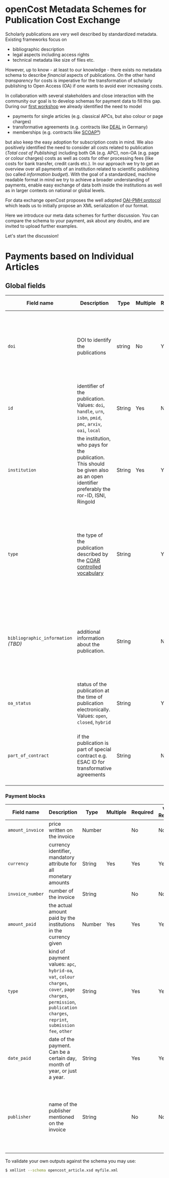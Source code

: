 ﻿# openCost Metadata Schemes for Publication Cost Exchange

Scholarly publications are very well described by standardized metadata.
Existing frameworks focus on 

- bibliographic description
- legal aspects including access rights
- technical metadata like size of files etc.

However, up to know - at least to our knowledge - there exists no metadata
schema to describe _financial_ aspects of publications. On the other hand
_transparency_ for costs is imperative for the transformation of scholarly
publishing to Open Access (OA) if one wants to avoid ever increasing costs.

In collaboration with several stakeholders and close interaction with the
community our goal is to develop schemas for payment data to fill this gap.
During our [first workshop](https://indico.desy.de/event/35620) we already
identified the need to model 

- payments for single articles (e.g. classical APCs, but also colour or page
  charges)
- transformative agreements (e.g. contracts like [DEAL](https://www.projekt-deal.de/about-deal/) in Germany)
- memberships (e.g. contracts like [SCOAP³](https://scoap3.org/))

but also keep the easy adoption for subscription costs in mind. We also
positively identified the need to consider all costs related to publication (_Total cost of
Publishing_) including both OA (e.g. APC), non-OA (e.g. page or colour charges)
costs as well as costs for other processing fees (like costs for bank transfer,
credit cards etc.). In our approach we try to get an overview over all payments
of an institution related to scientific publishing (so called _information
budget_). With the goal of a standardized, machine readable format in mind we
try to achieve a broader understanding of payments, enable easy exchange of data
both inside the institutions as well as in larger contexts on national or global
levels.

For data exchange openCost proposes the well adopted
[OAI-PMH protocol](https://www.openarchives.org/pmh/) which leads us to
initially propose an XML serialization of our format.

Here we  introduce our meta data schemes for further discussion. You can compare
the schema to your payment, ask about any doubts, and are invited to upload
further examples.

Let's start the discussion!

# Payments based on Individual Articles

## Global fields

| **Field name**                      | **Description**                                                                                                                       | **Type** | **Multiple** | **Required** | **Value Required** | **Remarks**                                                                                                                                                                          |
|-------------------------------------|---------------------------------------------------------------------------------------------------------------------------------------|----------|--------------|--------------|--------------------|--------------------------------------------------------------------------------------------------------------------------------------------------------------------------------------|
| `doi`                               | DOI to identify the publications                                                                                                      | string   | No           | Yes          | No                 | Preferably the DOI mentioned on the publication (Version of record). If no identifier exist, it has to be an empty field.                                                            |
| `id`                                | identifier of the publication. Values: `doi`, `handle`, `urn`, `isbn`, `pmid`,  `pmc`, `arxiv`, `oai`, `local`                        | String   | Yes          | No           | No                 | Specified if PID, Name or anything else                                                                                                                                              |
| `institution`                       | the institution, who pays for the  publication. This should be given also as  an open identifier preferably the ror-ID, ISNI, Ringold | String   | Yes          | Yes          | Yes                |                                                                                                                                                                                      |
| `type`                              | the type of the publication described by the [COAR controlled vocabulary](https://vocabularies.coar-repositories.org/resource_types/) | String   |              | Yes          | Yes                | This field explains the type of the publication, how the reporting institutions categorize it. Maybe this will differ from the type mentioned by  publisher, databases or elsewhere. |
| `bibliographic_information` *(TBD)* | additional information about the publication.                                                                                         | String   |              | No/Yes       | No                 | This field is mandatory if no identifier exists, otherwise it is optional. Could be structured as DC or (better) Datacite, no final decision made yet.                               |
| `oa_status`                         | status of the publication at the time of publication electronically. Values: `open`, `closed`, `hybrid`                               | String   |              | Yes          | Yes                |                                                                                                                                                                                      |
| `part_of_contract`                  | if the publication is part of special contract e.g. ESAC ID for transformative agreements                                             | String   |              | No           | No                 | e.g. a transformative agreement, a membership, central invoicing, community publication models etc.                                                                                  |


### Payment blocks

| **Field name**   | **Description**                                                                                                                                                         | **Type** | **Multiple** | **Required** | **Value Required** | **Remarks**                                                                                 |
|------------------|-------------------------------------------------------------------------------------------------------------------------------------------------------------------------|----------|--------------|--------------|--------------------|---------------------------------------------------------------------------------------------|
| `amount_invoice` | price written on the invoice                                                                                                                                            | Number   |              | No           | No                 | float                                                                                       |
| `currency`       | currency identifier, mandatory attribute for all monetary amounts                                                                                                       | String   | Yes          | Yes          | Yes                | A three-letter, uppercase string (`EUR`, `USD` etc)                                         |
| `invoice_number` | number of the invoice                                                                                                                                                   | String   |              | No           | No                 |                                                                                             |
| `amount_paid`    | the actual amount paid by the institutions in the currency given                                                                                                        | Number   | Yes          | Yes          | Yes                | One entry for each payment                                                                  |
| `type`           | kind of payment values: `apc`, `hybrid-oa`, `vat`, `colour charges`, `cover`, `page charges`, `permission`, `publication charges`, `reprint`, `submission fee`, `other` | String   |              | Yes          | Yes                | controlled vocabulary                                                                       |
| `date_paid`      | date of the payment. Can be a certain day, month of year, or just a year.                                                                                               | String   |              | Yes          | Yes                | `YYYY-MM-DD`, `YYYY-MM`, `YYYY`                                                             |
| `publisher`      | name of the publisher mentioned on the invoice                                                                                                                          | String   |              | No           | No                 | might not be the actual publisher, but also e.g. a service provider from an other publisher |

To validate your own outputs against the schema you may use:

```bash
$ xmllint --schema opencost_article.xsd myfile.xml
```

<!-- vim: spell spelllang=en_gb bomb tw=0
-->

